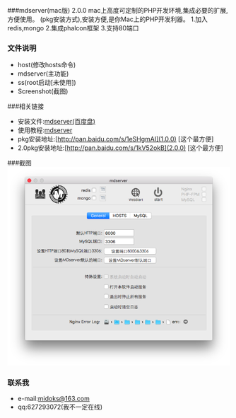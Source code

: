 ###mdserver(mac版) 2.0.0
mac上高度可定制的PHP开发环境,集成必要的扩展,方便使用。
(pkg安装方式),安装方便,是你Mac上的PHP开发利器。
1.加入redis,mongo
2.集成phalcon框架
3.支持80端口


### 文件说明
- host(修改hosts命令)
- mdserver(主功能)
- ss(root启动[未使用])
- Screenshot(截图)


###相关链接
- 安装文件:[mdserver(百度盘)](http://pan.baidu.com/s/1bnfcs4B)
- 使用教程:[mdserver](http://midoks.cachecha.com/2015/02/24/mdserver-mac.html)
- pkg安装地址:[http://pan.baidu.com/s/1eSHgmAI](1.0.0) [这个最方便]
- 2.0pkg安装地址:[http://pan.baidu.com/s/1kV52okB](2.0.0) [这个最方便]


###截图
[![Screenshot-1.png](/Screenshot/Screenshot-1.png)](/Screenshot/Screenshot-1.png)


### 联系我
- e-mail:midoks@163.com
- qq:627293072(我不一定在线)